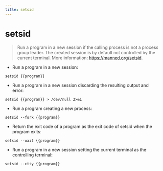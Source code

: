 ```yaml
---
title: setsid
---
```

# setsid

> Run a program in a new session if the calling process is not a process group leader.
> The created session is by default not controlled by the current terminal.
> More information: <https://manned.org/setsid>.

- Run a program in a new session:

`setsid {{program}}`

- Run a program in a new session discarding the resulting output and error:

`setsid {{program}} > /dev/null 2>&1`

- Run a program creating a new process:

`setsid --fork {{program}}`

- Return the exit code of a program as the exit code of setsid when the program exits:

`setsid --wait {{program}}`

- Run a program in a new session setting the current terminal as the controlling terminal:

`setsid --ctty {{program}}`
